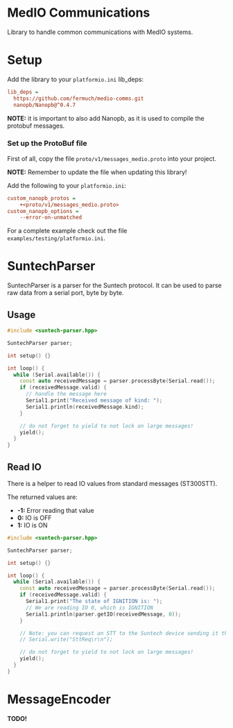 # MedIO Communications

Library to handle common communications with MedIO systems.

# Setup

Add the library to your `platformio.ini` lib_deps:

```ini
lib_deps =
  https://github.com/fermuch/medio-comms.git
  nanopb/Nanopb@^0.4.7
```

**NOTE:** it is important to also add Nanopb, as it is used to compile the protobuf messages.

### Set up the ProtoBuf file

First of all, copy the file `proto/v1/messages_medio.proto` into your project.

**NOTE:** Remember to update the file when updating this library!

Add the following to your `platformio.ini`:

```ini
custom_nanopb_protos =
	+<proto/v1/messages_medio.proto>
custom_nanopb_options =
	--error-on-unmatched
```

For a complete example check out the file `examples/testing/platformio.ini`.

# SuntechParser

SuntechParser is a parser for the Suntech protocol. It can be used to parse raw data from a serial port, byte by byte.

## Usage

```c++
#include <suntech-parser.hpp>

SuntechParser parser;

int setup() {}

int loop() {
  while (Serial.available()) {
    const auto receivedMessage = parser.processByte(Serial.read());
    if (receivedMessage.valid) {
      // handle the message here
      Serial1.print("Received message of kind: ");
      Serial1.println(receivedMessage.kind);
    }

    // do not forget to yield to not lock on large messages!
    yield();
  }
}
```

## Read IO

There is a helper to read IO values from standard messages (ST300STT).

The returned values are:

* **-1:** Error reading that value
* **0:** IO is OFF
* **1:** IO is ON

```c++
#include <suntech-parser.hpp>

SuntechParser parser;

int setup() {}

int loop() {
  while (Serial.available()) {
    const auto receivedMessage = parser.processByte(Serial.read());
    if (receivedMessage.valid) {
      Serial1.print("The state of IGNITION is: ");
      // We are reading IO 0, which is IGNITION
      Serial1.println(parser.getIO(receivedMessage, 0));
    }

    // Note: you can request an STT to the Suntech device sending it the following message:
    // Serial.write("SttReq\r\n");

    // do not forget to yield to not lock on large messages!
    yield();
  }
}
```

# MessageEncoder

**TODO!**